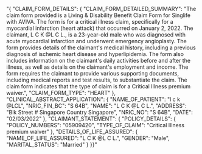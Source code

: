 "{  \"CLAIM_FORM_DETAILS\": {    \"CLAIM_FORM_DETAILED_SUMMARY\": \"The claim form provided is a Living & Disability Benefit Claim Form for Singlife with AVIVA. The form is for a critical illness claim, specifically for a myocardial infarction (heart attack) that occurred on January 2, 2022. The claimant, L C K @L C L., is a 23-year-old male who was diagnosed with acute myocardial infarction and underwent emergency angioplasty. The form provides details of the claimant's medical history, including a previous diagnosis of ischemic heart disease and hyperlipidemia. The form also includes information on the claimant's daily activities before and after the illness, as well as details on the claimant's employment and income. The form requires the claimant to provide various supporting documents, including medical reports and test results, to substantiate the claim. The claim form indicates that the type of claim is for a Critical Illness premium waiver.\",    \"CLAIM_FORM_TYPE\": \"HEART\"  },  \"CLINICAL_ABSTRACT_APPLICATION\": {    \"NAME_OF_PATIENT\": \"l c k @LCL\",    \"NRIC_FIN_BC\": \"S 64B\",    \"NAME\": \"L C K @L C L.\",    \"ADDRESS\": \"Blk Street # Singapore Country Singapore\",    \"NRIC_NO\": \"S 64B\",    \"DATE\": \"02/03/2022\"  },  \"CLAIMANT_STATEMENT\": {    \"POLICY_DETAILS\": {      \"POLICY_NUMBERS\": \"05909420\",      \"TYPE_OF_CLAIM\": \"Critical Illness premium waiver\"    },    \"DETAILS_OF_LIFE_ASSURED\": {      \"NAME_OF_LIFE_ASSURED\": \"L C K @L C L.\",      \"GENDER\": \"Male\",      \"MARITAL_STATUS\": \"Married\"    }  }}"

